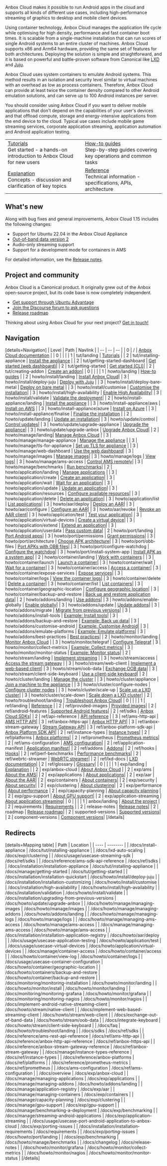 Anbox Cloud makes it possible to run Android apps in the cloud and supports all kinds of different use cases, including high-performance streaming of graphics to desktop and mobile client devices.

Using container technology, Anbox Cloud manages the application life cycle while optimising for high density, performance and fast container boot times. It is scalable from a single-machine installation that can run scores of single Android systems to an entire cluster of machines. Anbox Cloud supports x86 and Arm64 hardware, providing the same set of features for both architectures. Deploying the solution is simple and straightforward, and it is based on powerful and battle-proven software from Canonical like [LXD](https://linuxcontainers.org/) and [Juju](https://jujucharms.com/).

Anbox Cloud uses system containers to emulate Android systems. This method results in an isolation and security level similar to virtual machines with an overhead as low as process containers. Therefore, Anbox Cloud can provide at least twice the container density compared to other Android emulation solutions, and can serve up to 100 Android instances per server.

You should consider using Anbox Cloud if you want to deliver mobile applications that don't depend on the capabilities of your user's devices and that offload compute, storage and energy-intensive applications from the end device to the cloud. Typical use cases include mobile game streaming services, corporate application streaming, application automation and Android application testing.

| | |
|--|--|
|  [Tutorials](https://discourse.ubuntu.com/t/tutorials/28826)</br>  Get started - a hands-on introduction to Anbox Cloud for new users </br> |  [How-to guides](https://discourse.ubuntu.com/t/how-to-guides/28827) </br> Step-by-step guides covering key operations and common tasks |
|  [Explanation](https://discourse.ubuntu.com/t/explanation/28829) </br> Concepts - discussion and clarification of key topics  | [Reference](https://discourse.ubuntu.com/t/reference/28828) </br> Technical information - specifications, APIs, architecture |

## What's new

Along with bug fixes and general improvements, Anbox Cloud 1.15 includes the following changes:

* Support for Ubuntu 22.04 in the Anbox Cloud Appliance
* [Out-of-band data version 2](https://discourse.ubuntu.com/t/exchange-out-of-band-data/21834)
* Audio-only streaming support
* Support for a development mode for containers in AMS

For detailed information, see the [Release notes](https://discourse.ubuntu.com/t/release-notes/17842).

## Project and community

Anbox Cloud is a Canonical product. It originally grew out of the Anbox open-source project, but its code base is now completely independent.

- [Get support through Ubuntu Advantage](https://ubuntu.com/support)
- [Join the Discourse forum to ask questions](https://discourse.ubuntu.com/c/anbox-cloud/49)
- [Release roadmap](https://discourse.ubuntu.com/t/release-roadmap/19359)

Thinking about using Anbox Cloud for your next project? [Get in touch!](https://anbox-cloud.io/contact-us)

## Navigation

[details=Navigation]
| Level | Path | Navlink |
| -- | -- | -- |
| 0 | / | [Anbox Cloud documentation](https://discourse.ubuntu.com/t/anbox-cloud-documentation/17029) |
| 0 | | |
| 1 | tut/landing | [Tutorials](https://discourse.ubuntu.com/t/tutorials/28826) |
| 2 | tut/installing-appliance | [Install the appliance](https://discourse.ubuntu.com/t/install-appliance/22681) |
| 2 | tut/getting-started-dashboard | [Get started (web dashboard)](https://discourse.ubuntu.com/t/getting-started-with-anbox-cloud-web-dashboard/24958)|
| 2 | tut/getting-started | [Get started (CLI)](https://discourse.ubuntu.com/t/getting-started/17756)|
| 2 | tut/creating-addon | [Create an addon](https://discourse.ubuntu.com/t/creating-an-addon/25284)|
| 0 | | |
| 1 | howto/landing | [How-to guides](https://discourse.ubuntu.com/t/how-to-guides/28827) |
| 2 | howto/install/landing | [Install Anbox Cloud](https://discourse.ubuntu.com/t/install-anbox-cloud/24336)|
| 3 | howto/install/deploy-juju | [Deploy with Juju](https://discourse.ubuntu.com/t/install-with-juju/17744) |
| 3 | howto/install/deploy-bare-metal | [Deploy on bare metal](https://discourse.ubuntu.com/t/deploy-anbox-cloud-on-bare-metal/26378) |
| 3 | howto/install/customise | [Customise the installation](https://discourse.ubuntu.com/t/installation-customizing/17747)|
| 3 | howto/install/high-availability | [Enable High Availability](https://discourse.ubuntu.com/t/high-availability/17754)|
| 3 | howto/install/validate | [Validate the deployment](https://discourse.ubuntu.com/t/validation/20329)|
| 2 | howto/install-appliance/landing | [Install the appliance](https://discourse.ubuntu.com/t/how-to-install-the-anbox-cloud-appliance/29702) |
| 3 | howto/install-appliance/aws | [Install on AWS](https://discourse.ubuntu.com/t/how-to-install-the-appliance-on-aws/29703) |
| 3 | howto/install-appliance/azure | [Install on Azure](https://discourse.ubuntu.com/t/how-to-install-the-appliance-on-azure/30824) |
| 3 | howto/install-appliance/finalise | [Finalise the installation](https://discourse.ubuntu.com/t/how-to-finalise-the-installation/29704) |
| 2 | howto/update/landing | [Update an installation](https://discourse.ubuntu.com/t/update-your-installation/24331)|
| 3 | howto/update/control | [Control updates](https://discourse.ubuntu.com/t/control-updates/24959)|
| 3 | howto/update/upgrade-appliance | [Upgrade the appliance](https://discourse.ubuntu.com/t/upgrade-anbox-cloud-appliance/24186)|
| 3 | howto/update/upgrade-anbox | [Upgrade Anbox Cloud](https://discourse.ubuntu.com/t/upgrading-from-previous-versions/17750)|
| 2 | howto/manage/landing| [Manage Anbox Cloud](https://discourse.ubuntu.com/t/manage-anbox-cloud/24337) |
| 3 | howto/manage/manage-appliance | [Manage the appliance](https://discourse.ubuntu.com/t/manage-the-anbox-cloud-appliance/26725) |
| 3 | howto/manage/tls-for-appliance | [Set up TLS for appliance](https://discourse.ubuntu.com/t/set-up-tls-for-the-anbox-cloud-appliance/28552) |
| 3 | howto/manage/web-dashboard | [Use the web dashboard](https://discourse.ubuntu.com/t/web-dashboard/20871)|
| 3 | howto/manage/images | [Manage images](https://discourse.ubuntu.com/t/managing-images/17758)|
| 3 | howto/manage/logs | [View logs](https://discourse.ubuntu.com/t/managing-logs/17771)|
| 3 | howto/manage/ams-access | [Control AMS remotely](https://discourse.ubuntu.com/t/managing-ams-access/17774)|
| 3 | howto/manage/benchmarks | [Run benchmarks](https://discourse.ubuntu.com/t/benchmarking-a-deployment/17770)|
| 2 | howto/application/landing | [Manage applications](https://discourse.ubuntu.com/t/manage-applications/24333) |
| 3 | howto/application/create | [Create an application](https://discourse.ubuntu.com/t/create-an-application/24198)|
| 3 | howto/application/wait | [Wait for an application](https://discourse.ubuntu.com/t/wait-for-an-application/24202)|
| 3 | howto/application/update | [Update an application](https://discourse.ubuntu.com/t/update-an-application/24201)|
| 3 | howto/application/resources | [Configure available resources](https://discourse.ubuntu.com/t/configure-available-resources/24960)|
| 3 | howto/application/delete | [Delete an application](https://discourse.ubuntu.com/t/delete-an-application/24199)|
| 3 | howto/application/list | [List applications](https://discourse.ubuntu.com/t/list-applications/24200)|
| 3 | howto/aar/deploy | [Deploy an AAR](https://discourse.ubuntu.com/t/installation-application-registry/17749)|
| 3 | howto/aar/configure | [Configure an AAR](https://discourse.ubuntu.com/t/configure-an-aar/24319)|
| 3 | howto/aar/revoke | [Revoke an AAR client](https://discourse.ubuntu.com/t/revoke-an-aar-client/24320)|
| 3 | howto/application/test | [Test your application](https://discourse.ubuntu.com/t/usecase-application-testing/17775)|
| 3 | howto/application/virtual-devices | [Create a virtual device](https://discourse.ubuntu.com/t/virtual-devices/19069)|
| 3 | howto/application/extend | [Extend an application](https://discourse.ubuntu.com/t/extand-an-application/28554)|
| 3 | howto/application/userdata | [Pass custom data](https://discourse.ubuntu.com/t/how-to-pass-custom-data-to-an-application/30368)|
| 2 | howto/port/landing | [Port Android apps](https://discourse.ubuntu.com/t/port-android-apps/17776)|
| 3 | howto/port/permissions | [Grant permissions](https://discourse.ubuntu.com/t/grant-runtime-permissions/26054)|
| 3 | howto/port/architecture | [Choose APK architecture](https://discourse.ubuntu.com/t/choose-apk-architecture/26055)|
| 3 | howto/port/obb-files | [Port APKs with OBB files](https://discourse.ubuntu.com/t/port-apks-with-obb-files/26056)|
| 3 | howto/port/configure-watchdog | [Configure the watchdog](https://discourse.ubuntu.com/t/configure-the-watchdog/26057)|
| 3 | howto/port/install-system-app | [Install APK as a system app](https://discourse.ubuntu.com/t/install-an-apk-as-a-system-app/27086)|
| 2 | howto/container/landing | [Work with containers](https://discourse.ubuntu.com/t/work-with-containers/24335) |
| 3 | howto/container/launch | [Launch a container](https://discourse.ubuntu.com/t/launch-a-container/24327)|
| 3 | howto/container/wait | [Wait for a container](https://discourse.ubuntu.com/t/wait-for-a-container/24330)|
| 3 | howto/container/access | [Access a container](https://discourse.ubuntu.com/t/container-access/17772)|
| 3 | howto/container/expose-services | [Expose services](https://discourse.ubuntu.com/t/expose-services-on-a-container/24326)|
| 3 | howto/container/logs | [View the container logs](https://discourse.ubuntu.com/t/view-the-container-logs/24329)|
| 3 | howto/container/delete | [Delete a container](https://discourse.ubuntu.com/t/delete-a-container/24325)|
| 3 | howto/container/list | [List containers](https://discourse.ubuntu.com/t/list-containers/24328)|
| 3 | howto/container/geographic-location | [Configure geographic location](https://discourse.ubuntu.com/t/usecase-container-configuration/17782)|
| 3 | howto/container/backup-and-restore | [Back up and restore application data](https://discourse.ubuntu.com/t/back-up-and-restore-application-data/24183)|
| 2 | howto/addons/landing | [Use addons](https://discourse.ubuntu.com/t/managing-addons/17759)|
| 3 | howto/addons/enable-globally | [Enable globally](https://discourse.ubuntu.com/t/enable-an-addon-globally/25285)|
| 3 | howto/addons/update | [Update addons](https://discourse.ubuntu.com/t/update-addons/25286)|
| 3 | howto/addons/migrate | [Migrate from previous versions](https://discourse.ubuntu.com/t/migrate-from-previous-addon-versions/25287)|
| 3 | howto/addons/install-tools | [Example: Install tools](https://discourse.ubuntu.com/t/example-install-tools/25288)|
| 3 | howto/addons/backup-and-restore | [Example: Back up data](https://discourse.ubuntu.com/t/example-back-up-data/25289)|
| 3 | howto/addons/customise-android | [Example: Customise Android](https://discourse.ubuntu.com/t/example-customise-android/25290)|
| 3 | howto/addons/emulate-platforms | [Example: Emulate platforms](https://discourse.ubuntu.com/t/example-emulate-platforms/25291)|
| 3 | howto/addons/best-practices | [Best practices](https://discourse.ubuntu.com/t/best-practices-for-addons/25292)|
| 2 | howto/monitor/landing | [Monitor Anbox Cloud](https://discourse.ubuntu.com/t/monitor-anbox-cloud/24338) |
| 3 | howto/monitor/telegraf | [Configure Telegraf](https://discourse.ubuntu.com/t/how-to-configure-telegraf/30365)
| 3 | howto/monitor/collect-metrics | [Example: Collect metrics](https://discourse.ubuntu.com/t/monitoring-grafana/17787)|
| 3 | howto/monitor/monitor-status | [Example: Monitor status](https://discourse.ubuntu.com/t/monitoring-nagios/17788)|
| 2 | howto/stream/landing | [Implement streaming](https://discourse.ubuntu.com/t/implement-streaming/24332) |
| 3 | howto/stream/access | [Access the stream gateway](https://discourse.ubuntu.com/t/managing-stream-gateway-access/17784) |
| 3 | howto/stream/web-client | [Implement a web-based client](https://discourse.ubuntu.com/t/implement-web-based-streaming-client/21835)|
| 3 | howto/stream/oob-data | [Exchange OOB data](https://discourse.ubuntu.com/t/exchange-out-of-band-data/21834)|
| 3 | howto/stream/client-side-keyboard | [Use a client-side keyboard](https://discourse.ubuntu.com/t/integrate-a-client-side-virtual-keyboard/23643)|
| 2 | howto/cluster/landing | [Manage the cluster](https://discourse.ubuntu.com/t/manage-cluster-nodes/24334) |
| 3 | howto/cluster/appliance | [Join a machine to the appliance](https://discourse.ubuntu.com/t/how-to-join-a-machine-to-the-anbox-cloud-appliance/29054) |
| 3 | howto/cluster/configure-nodes | [Configure cluster nodes](https://discourse.ubuntu.com/t/configure-cluster-nodes/28716) |
| 3 | howto/cluster/scale-up | [Scale up a LXD cluster](https://discourse.ubuntu.com/t/scale-up-a-lxd-cluster/24322)|
| 3 | howto/cluster/scale-down | [Scale down a LXD cluster](https://discourse.ubuntu.com/t/scale-down-a-lxd-cluster/24323)|
| 2 | howto/troubleshoot/landing | [Troubleshoot Anbox Cloud](https://discourse.ubuntu.com/t/anbox-cloud-faq/17837)|
| 0 | | |
| 1 | ref/landing | [Reference](https://discourse.ubuntu.com/t/reference/28828) |
| 2 | ref/provided-images | [Provided images](https://discourse.ubuntu.com/t/provided-images/24185)|
| 2 | ref/android-features | [Supported Android features](https://discourse.ubuntu.com/t/supported-android-features/28825)|
| 2 | ref/sdks | [Anbox Cloud SDKs](https://discourse.ubuntu.com/t/anbox-cloud-sdks/17844)|
| 2 | ref/api-reference | [API reference](https://discourse.ubuntu.com/t/api-reference/24339) |
| 3 | ref/ams-http-api | [AMS HTTP API](https://discourse.ubuntu.com/t/ams-rest-api-reference/17801)|
| 3 | ref/anbox-https-api | [Anbox HTTP API](https://discourse.ubuntu.com/t/anbox-http-api-reference/17819)|
| 3 | ref/anbox-stream-gateway | [Stream Gateway API](https://anbox-cloud.github.io/latest/anbox-stream-gateway/)|
| 3 | ref/anbox-platform-sdk-api | [Anbox Platform SDK API](https://anbox-cloud.github.io/latest/anbox-platform-sdk/)|
| 2 | ref/instance-types | [Instance types](https://discourse.ubuntu.com/t/instance-types-reference/17764)|
| 2 | ref/platforms | [Anbox platforms](https://discourse.ubuntu.com/t/anbox-platforms/18733)|
| 2 | ref/prometheus | [Prometheus metrics](https://discourse.ubuntu.com/t/prometheus-metrics/19521)|
| 2 | ref/ams-configuration | [AMS configuration](https://discourse.ubuntu.com/t/ams-configuration/20872)|
| 2 | ref/application-manifest | [Application manifest](https://discourse.ubuntu.com/t/application-manifest/24197)|
| 2 | ref/addons | [Addons](https://discourse.ubuntu.com/t/addons/25293)|
| 2 | ref/hooks | [Hooks](https://discourse.ubuntu.com/t/hooks/28555)|
| 2 | ref/perf-benchmarks | [Performance benchmarks](https://discourse.ubuntu.com/t/performance-benchmarks/24709)|
| 2 | ref/webrtc-streamer | [WebRTC streamer](https://discourse.ubuntu.com/t/webrtc-streamer/30195)|
| 2 | ref/lxd-docs | [LXD documentation](https://linuxcontainers.org/lxd/docs/latest/index)|
| 2 | ref/glossary | [Glossary](https://discourse.ubuntu.com/t/glossary/26204)|
| 0 | | |
| 1 | exp/landing | [Explanation](https://discourse.ubuntu.com/t/explanation/28829) |
| 2 | exp/anbox-cloud | [About Anbox Cloud](https://discourse.ubuntu.com/t/anbox-cloud-overview/17802) |
| 2 | exp/ams | [About the AMS](https://discourse.ubuntu.com/t/about-ams/24321)|
| 2 | exp/applications | [About applications](https://discourse.ubuntu.com/t/managing-applications/17760)|
| 2 | exp/aar | [About the AAR](https://discourse.ubuntu.com/t/application-registry/17761)|
| 2 | exp/containers | [About containers](https://discourse.ubuntu.com/t/managing-containers/17763)|
| 2 | exp/security | [About security](tbd)|
| 2 | exp/clustering | [About clustering](https://discourse.ubuntu.com/t/capacity-planning/17765)|
| 2 | exp/performance | [About performance](https://discourse.ubuntu.com/t/about-performance/29416)
| 2 | exp/capacity-planning | [About capacity planning](https://discourse.ubuntu.com/t/about-capacity-planning/28717) |
| 2 | exp/gpu-support | [About GPU support](https://discourse.ubuntu.com/t/gpu-support/17768)|
| 2 | exp/application-streaming | [About application streaming](https://discourse.ubuntu.com/t/streaming-android-applications/17769)|
| 0 | | |
| 1 | anbox/landing | [About the project](https://discourse.ubuntu.com/t/about-the-project/28830) |
| 2 | requirements | [Requirements](https://discourse.ubuntu.com/t/installation-requirements/17734) |
| 2 | release-notes | [Release notes](https://discourse.ubuntu.com/t/release-notes/17842)|
| 2 | roadmap | [Release roadmap](https://discourse.ubuntu.com/t/release-roadmap/19359)|
| 2 | supported-versions | [Supported versions](https://discourse.ubuntu.com/t/supported-versions/21046)|
| 2 | component-versions | [Component versions](https://discourse.ubuntu.com/t/component-versions/21413)|
[/details]

## Redirects

[details=Mapping table]
| Path | Location |
| ---- | -------- |
| /docs/install-appliance | /docs/tut/installing-appliance |
| /docs/lxd-auto-scaling | /docs/exp/clustering |
| /docs/usage/usecase-streaming-sdk | /docs/ref/sdks |
| /docs/reference/ams-sdk-api-reference | /docs/ref/sdks |
| /docs/installation/installation-appliance | /docs/tut/installing-appliance |
| /docs/manage/getting-started | /docs/tut/getting-started |
| /docs/installation/installation-quickstart | /docs/howto/install/deploy-juju |
| /docs/installation/installation-customizing | /docs/howto/install/customise |
| /docs/installation/high-availability | /docs/howto/install/high-availability |
| /docs/installation/validation | /docs/howto/install/validate |
| /docs/installation/upgrading-from-previous-versions | /docs/howto/update/upgrade-anbox |
| /docs/howto/manage/managing-images | /docs/howto/manage/images |
| /docs/howto/manage/managing-addons | /docs/howto/addons/landing |
| /docs/howto/manage/managing-logs | /docs/howto/manage/logs |
| /docs/howto/manage/managing-ams-access | /docs/howto/manage/ams-access |
| /docs/manage/managing-ams-access | /docs/howto/manage/ams-access |
| /docs/installation/installation-application-registry | /docs/howto/aar/deploy |
| /docs/usage/usecase-application-testing | /docs/howto/application/test |
| /docs/usage/usecase-virtual-devices | /docs/howto/application/virtual-devices |
| /docs/manage/container-access | /docs/howto/container/access |
| /docs/howto/container/view-log | /docs/howto/container/logs |
| /docs/usage/usecase-container-configuration | /docs/howto/container/geographic-location |
| /docs/howto/containers/backup-and-restore | /docs/howto/container/backup-and-restore |
| /docs/monitoring/monitoring-installation | /docs/howto/monitor/landing |
| /docs/howto/monitor/install | /docs/howto/monitor/landing |
| /docs/monitoring/monitoring-grafana | /docs/howto/monitor/grafana |
| /docs/monitoring/monitoring-nagios | /docs/howto/monitor/nagios |
| /docs/implement-android-native-streaming-client | /docs/howto/stream/native-client |
| /docs/implement-web-based-streaming-client | /docs/howto/stream/web-client |
| /docs/exchange-out-of-band-data | /docs/howto/stream/oob-data |
| /docs/integrate-keyboard | /docs/howto/stream/client-side-keyboard |
| /docs/faq | /docs/howto/troubleshoot/landing |
| /docs/sdks | /docs/ref/sdks |
| /docs/reference/ams-rest-api-reference | /docs/ref/ams-http-api |
| /docs/reference/anbox-http-api-reference | /docs/ref/anbox-https-api |
| /docs/reference/anbox-stream-gateway-reference | /docs/ref/anbox-stream-gateway |
| /docs/manage/instance-types-reference | /docs/ref/instance-types |
| /docs/reference/anbox-platforms | /docs/ref/platforms |
| /docs/reference/prometheus-metrics | /docs/ref/prometheus |
| /docs/ams-configuration | /docs/ref/ams-configuration |
| /docs/overview | /docs/exp/anbox-cloud |
| /docs/manage/managing-applications | /docs/exp/applications |
| /docs/manage/managing-addons | /docs/howto/addons/landing |
| /docs/manage/application-registry | /docs/exp/aar |
| /docs/manage/managing-containers | /docs/exp/containers |
| /docs/manage/capacity-planning | /docs/exp/clustering |
| /docs/manage/gpu-support | /docs/exp/gpu-support |
| /docs/manage/benchmarking-a-deployment | /docs/exp/benchmarking |
| /docs/manage/streaming-android-applications | /docs/exp/application-streaming |
| /docs/usage/usecase-port-android-application-to-anbox-cloud | /docs/exp/porting-issues |
| /docs/installation/installation-requirements | /docs/requirements |
| /docs/exp/porting-issues | /docs/howto/port/landing |
| /docs/exp/benchmarking | /docs/howto/manage/benchmarks |
| /docs/changelog | /docs/release-notes |
| /docs/howto/monitor/grafana | /docs/howto/monitor/collect-metrics |
| /docs/howto/monitor/nagios | /docs/howto/monitor/monitor-status |
[/details]
